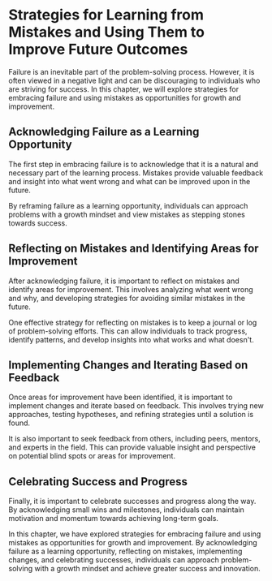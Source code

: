 # Strategies for Learning from Mistakes and Using Them to Improve Future Outcomes

Failure is an inevitable part of the problem-solving process. However, it is often viewed in a negative light and can be discouraging to individuals who are striving for success. In this chapter, we will explore strategies for embracing failure and using mistakes as opportunities for growth and improvement.

Acknowledging Failure as a Learning Opportunity
-----------------------------------------------

The first step in embracing failure is to acknowledge that it is a natural and necessary part of the learning process. Mistakes provide valuable feedback and insight into what went wrong and what can be improved upon in the future.

By reframing failure as a learning opportunity, individuals can approach problems with a growth mindset and view mistakes as stepping stones towards success.

Reflecting on Mistakes and Identifying Areas for Improvement
------------------------------------------------------------

After acknowledging failure, it is important to reflect on mistakes and identify areas for improvement. This involves analyzing what went wrong and why, and developing strategies for avoiding similar mistakes in the future.

One effective strategy for reflecting on mistakes is to keep a journal or log of problem-solving efforts. This can allow individuals to track progress, identify patterns, and develop insights into what works and what doesn't.

Implementing Changes and Iterating Based on Feedback
----------------------------------------------------

Once areas for improvement have been identified, it is important to implement changes and iterate based on feedback. This involves trying new approaches, testing hypotheses, and refining strategies until a solution is found.

It is also important to seek feedback from others, including peers, mentors, and experts in the field. This can provide valuable insight and perspective on potential blind spots or areas for improvement.

Celebrating Success and Progress
--------------------------------

Finally, it is important to celebrate successes and progress along the way. By acknowledging small wins and milestones, individuals can maintain motivation and momentum towards achieving long-term goals.

In this chapter, we have explored strategies for embracing failure and using mistakes as opportunities for growth and improvement. By acknowledging failure as a learning opportunity, reflecting on mistakes, implementing changes, and celebrating successes, individuals can approach problem-solving with a growth mindset and achieve greater success and innovation.
